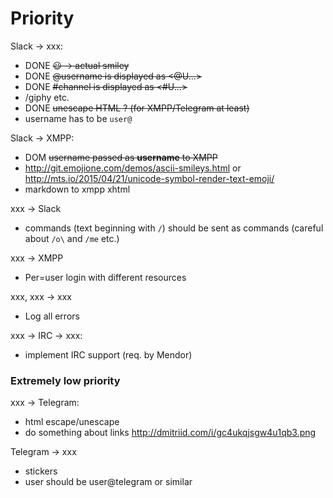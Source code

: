 # Priority

Slack -> xxx:

- DONE ~~:smiley: -> actual smiley~~
- DONE  ~~@username is displayed as <@U...>~~
- DONE  ~~#channel is displayed as <#U...>~~
- /giphy etc.
- DONE ~~unescape HTML ? (for XMPP/Telegram at least)~~
- username has to be `user@`

Slack -> XMPP:

- DOM ~~username passed as <strong>username</strong> to XMPP~~
- http://git.emojione.com/demos/ascii-smileys.html or http://mts.io/2015/04/21/unicode-symbol-render-text-emoji/
- markdown to xmpp xhtml

xxx -> Slack

- commands (text beginning with `/`) should be sent as commands 
(careful about `/o\` and `/me` etc.)


xxx -> XMPP

- Per=user login with different resources

xxx, xxx -> xxx

- Log all errors

xxx -> IRC -> xxx:
- implement IRC support (req. by Mendor)

### Extremely low priority

xxx -> Telegram:

- html escape/unescape
- do something about links http://dmitriid.com/i/gc4ukqjsgw4u1qb3.png

Telegram -> xxx

- stickers
- user should be user@telegram or similar
